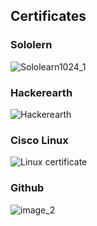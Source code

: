 ## Certificates

### Sololern
![Sololearn1024_1](https://user-images.githubusercontent.com/99128901/156544822-1036c970-114e-4658-bd9b-b08839018047.jpg)


### Hackerearth
![Hackerearth](https://user-images.githubusercontent.com/99128901/156542583-7aab9f5b-efe9-40ca-bd11-9e8c948ca54f.png)

### Cisco Linux
![Linux certificate](https://user-images.githubusercontent.com/99128901/156544873-57b761ee-365d-450e-8f2c-f3ceb14a6bf4.jpg)


### Github
![image_2](https://user-images.githubusercontent.com/99128901/156543459-4d8dddeb-c3ce-4a7b-927b-1944ab879b92.jpeg)



